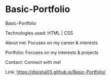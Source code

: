 # Basic-Portfolio
Basic-Portfolio 

Technologies used: HTML | CSS 

About me: 
Focuses on my career & interests 

Portfolio: 
Focuses on my interests & projects 

Contact: 
Connect with me!

Link:
https://dipisha03.github.io/Basic-Portfolio/
